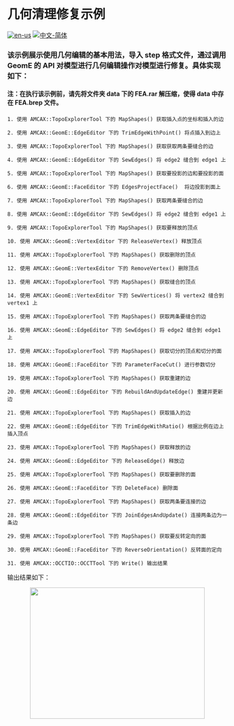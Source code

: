 # 几何清理修复示例

[![en-us](https://img.shields.io/badge/en-us-yellow.svg)](./README.md) [![中文-简体](https://img.shields.io/badge/%E4%B8%AD%E6%96%87-%E7%AE%80%E4%BD%93-red.svg)](./README.zh_cn.md)

### 该示例展示使用几何编辑的基本用法，导入 step 格式文件，通过调用 GeomE 的 API 对模型进行几何编辑操作对模型进行修复。具体实现如下： 
#### 注：在执行该示例前，请先将文件夹 data 下的 FEA.rar 解压缩，使得 data 中存在 FEA.brep 文件。

	1. 使用 AMCAX::TopoExplorerTool 下的 MapShapes() 获取插入点的坐标和插入的边
	
	2. 使用 AMCAX::GeomE::EdgeEditor 下的 TrimEdgeWithPoint() 将点插入到边上
	
	3. 使用 AMCAX::TopoExplorerTool 下的 MapShapes() 获取获取两条要缝合的边
	
	4. 使用 AMCAX::GeomE::EdgeEditor 下的 SewEdges() 将 edge2 缝合到 edge1 上
	
	5. 使用 AMCAX::TopoExplorerTool 下的 MapShapes() 获取要投影的边和要投影的面
	
	6. 使用 AMCAX::GeomE::FaceEditor 下的 EdgesProjectFace()  将边投影到面上
	
	7. 使用 AMCAX::TopoExplorerTool 下的 MapShapes() 获取两条要缝合的边
	
	8. 使用 AMCAX::GeomE::EdgeEditor 下的 SewEdges() 将 edge2 缝合到 edge1 上
	
	9. 使用 AMCAX::TopoExplorerTool 下的 MapShapes() 获取要释放的顶点
	
	10. 使用 AMCAX::GeomE::VertexEditor 下的 ReleaseVertex() 释放顶点
	
	11. 使用 AMCAX::TopoExplorerTool 下的 MapShapes() 获取删除的顶点
	
	12. 使用 AMCAX::GeomE::VertexEditor 下的 RemoveVertex() 删除顶点
	
	13. 使用 AMCAX::TopoExplorerTool 下的 MapShapes() 获取缝合的顶点
	
	14. 使用 AMCAX::GeomE::VertexEditor 下的 SewVertices() 将 vertex2 缝合到 vertex1 上
	
	15. 使用 AMCAX::TopoExplorerTool 下的 MapShapes() 获取两条要缝合的边
	
	16. 使用 AMCAX::GeomE::EdgeEditor 下的 SewEdges() 将 edge2 缝合到 edge1 上
	
	17. 使用 AMCAX::TopoExplorerTool 下的 MapShapes() 获取切分的顶点和切分的面
	
	18. 使用 AMCAX::GeomE::FaceEditor 下的 ParameterFaceCut() 进行参数切分
	
	19. 使用 AMCAX::TopoExplorerTool 下的 MapShapes() 获取重建的边
	
	20. 使用 AMCAX::GeomE::EdgeEditor 下的 RebuildAndUpdateEdge() 重建并更新边
	
	21. 使用 AMCAX::TopoExplorerTool 下的 MapShapes() 获取插入的边
	
	22. 使用 AMCAX::GeomE::EdgeEditor 下的 TrimEdgeWithRatio() 根据比例在边上插入顶点
	
	23. 使用 AMCAX::TopoExplorerTool 下的 MapShapes() 获取释放的边
	
	24. 使用 AMCAX::GeomE::EdgeEditor 下的 ReleaseEdge() 释放边
	
	25. 使用 AMCAX::TopoExplorerTool 下的 MapShapes() 获取要删除的面
	 
	26. 使用 AMCAX::GeomE::FaceEditor 下的 DeleteFace) 删除面
	
	27. 使用 AMCAX::TopoExplorerTool 下的 MapShapes() 获取两条要连接的边
	
	28. 使用 AMCAX::GeomE::EdgeEditor 下的 JoinEdgesAndUpdate() 连接两条边为一条边
	
	29. 使用 AMCAX::TopoExplorerTool 下的 MapShapes() 获取要反转定向的面
	
	30. 使用 AMCAX::GeomE::FaceEditor 下的 ReverseOrientation() 反转面的定向
	
	31. 使用 AMCAX::OCCTIO::OCCTTool 下的 Write() 输出结果


输出结果如下：


<div align = center><img src="https://s2.loli.net/2024/11/29/FHETkbaPmUCInYu.png" width="400" height="300"></div>


